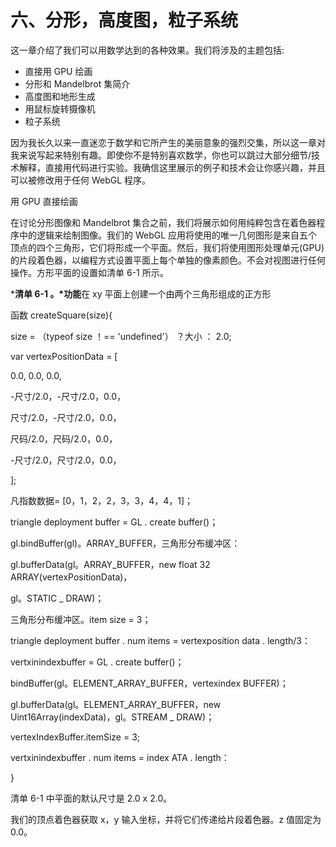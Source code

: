 # 六、分形，高度图，粒子系统

这一章介绍了我们可以用数学达到的各种效果。我们将涉及的主题包括:

*   直接用 GPU 绘画
*   分形和 Mandelbrot 集简介
*   高度图和地形生成
*   用鼠标旋转摄像机
*   粒子系统

因为我长久以来一直迷恋于数学和它所产生的美丽意象的强烈交集，所以这一章对我来说写起来特别有趣。即使你不是特别喜欢数学，你也可以跳过大部分细节/技术解释，直接用代码进行实验。我确信这里展示的例子和技术会让你感兴趣，并且可以被修改用于任何 WebGL 程序。

用 GPU 直接绘画

在讨论分形图像和 Mandelbrot 集合之前，我们将展示如何用纯粹包含在着色器程序中的逻辑来绘制图像。我们的 WebGL 应用将使用的唯一几何图形是来自五个顶点的四个三角形，它们将形成一个平面。然后，我们将使用图形处理单元(GPU) 的片段着色器，以编程方式设置平面上每个单独的像素颜色。不会对视图进行任何操作。方形平面的设置如清单 6-1 所示。

***清单 6-1 。*功能**在 xy 平面上创建一个由两个三角形组成的正方形

函数 createSquare(size){

size = （typeof size ！== 'undefined'） ？大小 ： 2.0;

var vertexPositionData = [

0.0, 0.0, 0.0,

-尺寸/2.0，-尺寸/2.0，0.0，

尺寸/2.0，-尺寸/2.0，0.0，

尺码/2.0，尺码/2.0，0.0，

-尺寸/2.0，尺寸/2.0，0.0，

];

凡指数数据= [0，1，2，2，3，3，4，4，1]；

triangle deployment buffer = GL . create buffer()；

gl.bindBuffer(gl)。ARRAY_BUFFER，三角形分布缓冲区：

gl.bufferData(gl。ARRAY_BUFFER，new float 32 ARRAY(vertexPositionData)，

gl。STATIC _ DRAW)；

三角形分布缓冲区。item size = 3；

triangle deployment buffer . num items = vertexposition data . length/3：

vertxinindexbuffer = GL . create buffer()；

bindBuffer(gl。ELEMENT_ARRAY_BUFFER，vertexindex BUFFER)；

gl.bufferData(gl。ELEMENT_ARRAY_BUFFER，new Uint16Array(indexData)，gl。STREAM _ DRAW)；

vertexIndexBuffer.itemSize = 3;

vertxinindexbuffer . num items = index ATA . length：

}

清单 6-1 中平面的默认尺寸是 2.0 x 2.0。

我们的顶点着色器获取 x，y 输入坐标，并将它们传递给片段着色器。z 值固定为 0.0。